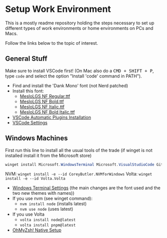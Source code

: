# Setup Work Environment

This is a mostly readme repository holding the steps necessary to set up different types of work environments or home environments on PCs and Macs.

Follow the links below to the topic of interest.
## General Stuff

Make sure to install VSCode first! (On Mac also do a <kbd>CMD + SHIFT + P</kbd>, type `code` and select the option "Install 'code' command in PATH").

- Find and install the 'Dank Mono' font (not Nerd patched)
- Install this font:
  - [MesloLGS NF Regular.ttf](
       https://github.com/romkatv/powerlevel10k-media/raw/master/MesloLGS%20NF%20Regular.ttf)
  - [MesloLGS NF Bold.ttf](
      https://github.com/romkatv/powerlevel10k-media/raw/master/MesloLGS%20NF%20Bold.ttf)
  - [MesloLGS NF Italic.ttf](
      https://github.com/romkatv/powerlevel10k-media/raw/master/MesloLGS%20NF%20Italic.ttf)
  - [MesloLGS NF Bold Italic.ttf](
      https://github.com/romkatv/powerlevel10k-media/raw/master/MesloLGS%20NF%20Bold%20Italic.ttf)
- [VSCode Automatic Plugins Installation](./VSCode/AutoPluginsInstall.md)
- [VSCode Settings](./VSCode/settings.json)

## Windows Machines

First run this line to install all the usual tools of the trade (if winget is not installed install it from the Microsoft store)

```powershell
winget install Microsoft.WindowsTerminal Microsoft.VisualStudioCode Git.Git Mozilla.Firefox.DeveloperEdition mcmilk.7zip-zstd Atlassian.Sourcetree Perforce.P4Merge
```

NVM: `winget install -e --id CoreyButler.NVMforWindows`
Volta: `winget install -e --id Volta.Volta`

- [Windows Terminal Settings](./windows/WindowsTerminal/settings.json) (the main changes are the font used and the two new themes with names))
- If you use nvm (see winget command):
  - `nvm install node` (installs latest)
  - `nvm use node` (uses latest)
- If you use Volta
  - `volta install node@latest`
  - `volta install pnpm@latest`
- [OhMyZsh! Native Setup](./windows/OhMyZsh!.md)
